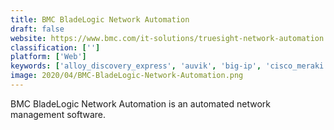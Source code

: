 ```yaml
---
title: BMC BladeLogic Network Automation
draft: false 
website: https://www.bmc.com/it-solutions/truesight-network-automation.html
classification: ['']
platform: ['Web']
keywords: ['alloy_discovery_express', 'auvik', 'big-ip', 'cisco_meraki', 'cobbler', 'extremecloud', 'it_manager', 'juniper_network_management', 'komodo', 'manageengine_network_configuration_manager', 'optus_uecomm_wdm', 'qwilt', 'rocket_netcure', 'silver_peak', 'solarwinds_network_management', 'system_frontier', 'thinkpalm_netshack', 'ubiquiti_network_management_system']
image: 2020/04/BMC-BladeLogic-Network-Automation.png
---
```

BMC BladeLogic Network Automation is an automated network management software.